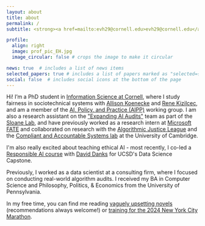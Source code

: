 ```yaml
---
layout: about
title: about
permalink: /
subtitle: <strong><a href=mailto:evh29@cornell.edu>evh29@cornell.edu</a> | <a href=https://emmaharv.github.io/assets/pdf/Emma_Harvey_CV.pdf>CV</a> | <a href=https://scholar.google.com/citations?user=5E_qfjAAAAAJ>Google Scholar</a></strong>

profile:
  align: right
  image: prof_pic_EH.jpg
  image_circular: false # crops the image to make it circular

news: true  # includes a list of news items
selected_papers: true # includes a list of papers marked as "selected={true}"
social: false  # includes social icons at the bottom of the page
---
```


Hi! I’m a PhD student in [Information Science at Cornell](https://infosci.cornell.edu/phd/), where I study fairness in sociotechnical systems with [Allison Koenecke](https://koenecke.infosci.cornell.edu/) and [Rene Kizilcec](https://rene.kizilcec.com/), and am a member of the [AI, Policy, and Practice (AIPP)](https://aipp.cis.cornell.edu/people/) working group. I am also a research assistant on the ["Expanding AI Audits"](https://techethicslab.nd.edu/call-for-proposals/2022-cfp/#:~:text=Expanding,-AI%20Audits%20to) team as part of the [Sloane Lab](https://www.monasloane.org/sloane-lab), and have previously worked as a research intern at [Microsoft FATE](https://www.microsoft.com/en-us/research/theme/fate/) and collaborated on research with the [Algorithmic Justice League](https://www.ajl.org/) and the [Compliant and Accountable Systems lab](https://www.compacctsys.net/) at the University of Cambridge.

I'm also really excited about teaching ethical AI - most recently, I co-led a [Responsible AI course](https://emmaharv.github.io/responsible-ai-capstone/) with [David Danks](https://www.daviddanks.org/) for UCSD's Data Science Capstone.

Previously, I worked as a data scientist at a consulting firm, where I focused on conducting real-world algorithm audits. I received my BA in Computer Science and Philosophy, Politics, & Economics from the University of Pennsylvania.

In my free time, you can find me reading [vaguely upsetting novels](https://emmaharv.github.io/bookshelf/) (recommendations always welcome!) or [training for the 2024 New York City Marathon](https://www.strava.com/athletes/112159683).